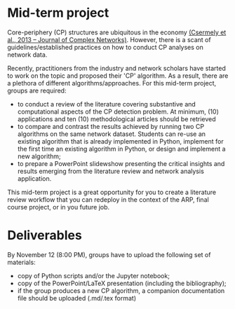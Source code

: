 Mid-term project
================

Core-periphery (CP) structures are ubiquitous in the economy [(Csermely
 et al., 2013 – Journal of Complex Networks)](https://academic.oup.com/comnet/article-abstract/1/2/93/2392115). However, 
there is a scant of guidelines/established practices on how to conduct CP
 analyses on network data.
 
 Recently, practitioners from the industry and network scholars have
  started to work on the topic and proposed their 'CP' algorithm. As a
   result, there are a plethora of different algorithms/approaches. For
 this mid-term project, groups are required:
 
+ to conduct a review of the literature covering substantive and
 computational aspects of the CP detection problem. At minimum, (10)
  applications and ten (10) methodological articles should be retrieved
+ to compare and contrast the results achieved by running two CP
 algorithms on the same network dataset. Students can re-use an existing
  algorithm that is already implemented in Python, implement for the first
   time an existing algorithm in Python, or design and implement a new
    algorithm;
+ to prepare a PowerPoint slidewshow presenting the critical insights and
 results emerging from the literature review and network analysis application.
 
 This mid-term project is a great opportunity for you to create a
  literature review workflow that you can redeploy in the context of the
   ARP, final course project, or in you future job.
 
    
Deliverables
============

By November 12 (8:00 PM), groups have to upload the following set of
 materials:

+ copy of Python scripts and/or the Jupyter notebook;
+ copy of the PowerPoint/LaTeX presentation (including the bibliography);
+ if the group produces a new CP algorithm, a companion documentation file
 should be uploaded (.md/.tex format)
